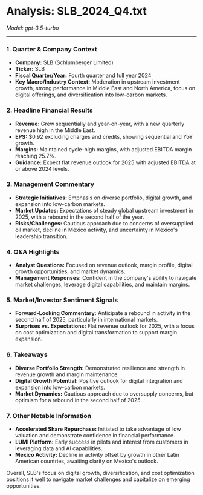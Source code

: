 # Analysis: SLB_2024_Q4.txt

*Model: gpt-3.5-turbo*

---

### 1. Quarter & Company Context
- **Company:** SLB (Schlumberger Limited)
- **Ticker:** SLB
- **Fiscal Quarter/Year:** Fourth quarter and full year 2024
- **Key Macro/Industry Context:** Moderation in upstream investment growth, strong performance in Middle East and North America, focus on digital offerings, and diversification into low-carbon markets.

### 2. Headline Financial Results
- **Revenue:** Grew sequentially and year-on-year, with a new quarterly revenue high in the Middle East.
- **EPS:** $0.92 excluding charges and credits, showing sequential and YoY growth.
- **Margins:** Maintained cycle-high margins, with adjusted EBITDA margin reaching 25.7%.
- **Guidance:** Expect flat revenue outlook for 2025 with adjusted EBITDA at or above 2024 levels.

### 3. Management Commentary
- **Strategic Initiatives:** Emphasis on diverse portfolio, digital growth, and expansion into low-carbon markets.
- **Market Updates:** Expectations of steady global upstream investment in 2025, with a rebound in the second half of the year.
- **Risks/Challenges:** Cautious approach due to concerns of oversupplied oil market, decline in Mexico activity, and uncertainty in Mexico's leadership transition.

### 4. Q&A Highlights
- **Analyst Questions:** Focused on revenue outlook, margin profile, digital growth opportunities, and market dynamics.
- **Management Responses:** Confident in the company's ability to navigate market challenges, leverage digital capabilities, and maintain margins.

### 5. Market/Investor Sentiment Signals
- **Forward-Looking Commentary:** Anticipate a rebound in activity in the second half of 2025, particularly in international markets.
- **Surprises vs. Expectations:** Flat revenue outlook for 2025, with a focus on cost optimization and digital transformation to support margin expansion.

### 6. Takeaways
- **Diverse Portfolio Strength:** Demonstrated resilience and strength in revenue growth and margin maintenance.
- **Digital Growth Potential:** Positive outlook for digital integration and expansion into low-carbon markets.
- **Market Dynamics:** Cautious approach due to oversupply concerns, but optimism for a rebound in the second half of 2025.

### 7. Other Notable Information
- **Accelerated Share Repurchase:** Initiated to take advantage of low valuation and demonstrate confidence in financial performance.
- **LUMI Platform:** Early success in pilots and interest from customers in leveraging data and AI capabilities.
- **Mexico Activity:** Decline in activity offset by growth in other Latin American countries, awaiting clarity on Mexico's outlook.

Overall, SLB's focus on digital growth, diversification, and cost optimization positions it well to navigate market challenges and capitalize on emerging opportunities.